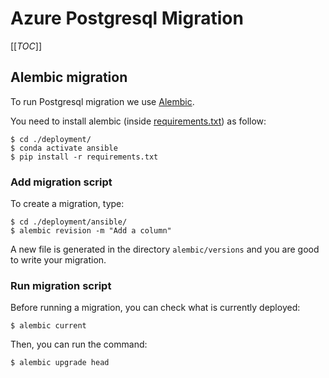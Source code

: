 # Azure Postgresql Migration

[[_TOC_]]

## Alembic migration
To run Postgresql migration we use [Alembic](https://alembic.sqlalchemy.org/en/latest/tutorial.html).

You need to install alembic (inside [requirements.txt](../../../deployment/requirements.txt)) as follow:
```shell scrip
$ cd ./deployment/
$ conda activate ansible
$ pip install -r requirements.txt
```

### Add migration script
To create a migration, type:
```shell script
$ cd ./deployment/ansible/
$ alembic revision -m "Add a column"
```

A new file is generated in the directory `alembic/versions` and you are good to write your migration.


### Run migration script
Before running a migration, you can check what is currently deployed:
```shell script
$ alembic current
```

Then, you can run the command:
```shell script
$ alembic upgrade head
```
